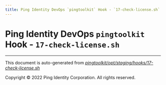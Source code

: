 ```yaml
---
title: Ping Identity DevOps `pingtoolkit` Hook - `17-check-license.sh`
---
```


# Ping Identity DevOps `pingtoolkit` Hook - `17-check-license.sh`

---
This document is auto-generated from _[pingtoolkit/opt/staging/hooks/17-check-license.sh](https://github.com/pingidentity/pingidentity-docker-builds/blob/master/pingtoolkit/opt/staging/hooks/17-check-license.sh)_

Copyright © 2022 Ping Identity Corporation. All rights reserved.
